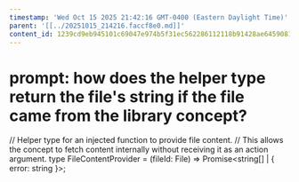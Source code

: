 ```yaml
---
timestamp: 'Wed Oct 15 2025 21:42:16 GMT-0400 (Eastern Daylight Time)'
parent: '[[../20251015_214216.faccf8e0.md]]'
content_id: 1239cd9eb945101c69047e974b5f31ec562286112118b91428ae6459081aa370
---
```


# prompt: how does the helper type return the file's string if the file came from the library concept?

// Helper type for an injected function to provide file content.
// This allows the concept to fetch content internally without receiving it as an action argument.
type FileContentProvider = (fileId: File) => Promise\<string\[] | { error: string }>;
